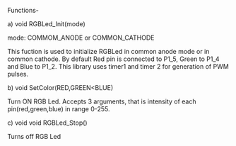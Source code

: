 Functions-

a) void RGBLed_Init(mode) 
          
  mode: COMMOM_ANODE or COMMON_CATHODE

  This fuction is used to initialize RGBLed in common anode mode or in common cathode. By default Red pin is connected to P1_5, Green to P1_4 and Blue to P1_2. This library uses timer1 and timer 2 for generation of PWM pulses. 
  
  
b) void SetColor(RED,GREEN<BLUE)

  Turn ON RGB Led. Accepts 3 arguments, that is intensity of each pin(red,green,blue) in range 0-255.
  
  
c) void void RGBLed_Stop()

  Turns off RGB Led 
